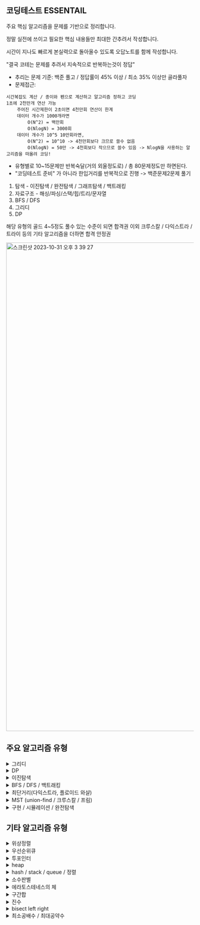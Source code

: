 ## 코딩테스트 ESSENTAIL
주요 핵심 알고리즘을 문제를 기반으로 정리합니다. 

정말 실전에 쓰이고 필요한 핵심 내용들만 최대한 간추려서 작성합니다.

시간이 지나도 빠르게 본실력으로 돌아올수 있도록 오답노트를 함께 작성합니다.

"결국 코테는 문제를 추려서 지속적으로 반복하는것이 정답"

- 추리는 문제 기준: 백준 풀고 / 정답률이 45% 이상 / 최소 35% 이상만 골라풀자
- 문제접근:
```
시간복잡도 계산 / 종이와 펜으로 계산하고 알고리즘 정하고 코딩
1초에 2천만개 연산 가능
    주어진 시간제한이 2초이면 4천만회 연산이 한계
    데이터 개수가 1000개라면
        O(N^2) = 백만회
        O(NlogN) = 3000회
    데이터 개수가 10^5 10만회라면,
        O(N^2) = 10^10 -> 4천만회보다 크므로 쓸수 없음
        O(NlogN) = 50만 -> 4천회보다 작으므로 쓸수 있음 -> NlogN을 사용하는 알고리즘을 떠올려 코딩!
```
- 유형별로 10~15문제만 반복숙달(거의 외울정도로) / 총 80문제정도만 하면된다.
- "코딩테스트 준비" 가 아니라 한입거리를 반복적으로 진행 -> 백준문제2문제 풀기

1. 탐색 - 이진탐색 / 완전탐색 / 그래프탐색 / 백트래킹
2. 자료구조 - 해싱/파싱/스택/힙/트리/문자열
3. BFS / DFS
4. 그리디
5. DP

해당 유형의 골드 4~5정도 풀수 있는 수준이 되면 합격권
이외 크루스칼 / 다익스트라 / 트라이 등의 기타 알고리즘을 더하면 합격 안정권

<img width="1309" alt="스크린샷 2023-10-31 오후 3 39 27" src="https://github.com/briiidgehong/cote-essential/assets/73451727/438397b0-79b2-4ad2-a129-54e3a89652c0">

## 주요 알고리즘 유형
<details>
<summary> 그리디 </summary>

```
PREVIEW:
"때로는 당장 눈앞의 최선이, 최고의 결과를 가져온다."
반례 찾아보고 없으면 그리디로 풀고 있다면 다른방법(DP-메모이제이션) 풀어보기
```
---

## 기본문제1 - 최소동전갯수 - 백준
<img width="1178" alt="스크린샷 2023-11-01 오후 3 22 45" src="https://github.com/briiidgehong/cote-essential/assets/73451727/9235a7be-7063-47be-a109-84f8e6b8fbac">

```
# 그리디 -> k를 큰동전부터 시작해서 동전갯수대로 나눈뒤 나머지 값을 갱신

n, k = map(int, input().split())
coin_list = []
for each in range(n):
    coin_list.append(int(input()))

count = 0
for each in reversed(coin_list):
    if k >= each:
        count += int(k // each) # 몫
        k = k % each # 나머지
    if k == 0:
        break
print(count)
```
---

## 기본문제2 - 1이 될때까지 - 이코테
<img width="786" alt="스크린샷 2023-11-01 오후 4 43 59" src="https://github.com/briiidgehong/cote-essential/assets/73451727/32290d1d-690c-4c8c-9725-c372d86cf827">

```
# 그리디 -> 주어진 N에 대해서 최대한 많이 나누기 진행
# N이 100억 이상의 큰수라 가정하고 O(N)이 아닌 O(logN)을 가지도록 코드 작성
# 즉, 나누기횟수 만큼의 시간복잡도를 가지도록 코드를 작성한다.
# while loop 한번 돌때마다 나누기가 시행되도록 n이 아닌 logN 시간 복잡도를 가질수 있다.
n, k = map(int, input().split())
result = 0

while True:
    # (N == K로 나누어떨어지는 수)가 될 때까지 1씩 빼기
    target = (n // k) * k
    result += (n - target)
    n = target
    # N이 k보다 작을 때(더 이상 나눌 수 없을 때) 반복문 탈출
    if n < k:
        break
    # K로 나누기
    result += 1
    n //= k

# 마지막으로 남은 수에 대하여 1씩 빼기
result += (n - 1)
print(result)
```
---

## 기본문제3 - 모험가길드 - 이코테
<img width="736" alt="스크린샷 2023-11-01 오후 4 57 14" src="https://github.com/briiidgehong/cote-essential/assets/73451727/2e8f6793-6167-40bc-a9d9-2dc3fa7493aa">

```
# 그리디
# 오름차순 정렬 이후에 가장 공포도가 낮은 모험가부터 확인
# '현재 그룹에 포함된 모험가의 수' 가 '현재 확인하고 있는 공포도' 보다 크거나 같다면 이를 그룹으로 설정

group = 0 # 총 그룹수
current_group_num = 0 # 현재 그룹에 포함된 모험가의 수

for each_panic_rate in list:
    current_group_num += 1
        if current_group_num >= each_panic_rate:
            group += 1
            current_group_num = 0
print(group)
```

---

## 기본문제4 - 1로 만들기 - 백준 - 그리디로 착각할만한 DP
<img width="1162" alt="스크린샷 2023-11-02 오전 12 03 15" src="https://github.com/briiidgehong/cote-essential/assets/73451727/5cef18bd-7889-4035-b657-6da8d6dcd459">

```
# 그리디로 접근
# 무조건 큰수로 먼저 나누는것이 가장 최선이다.
# 반례를 찾아보자.
# 10 -> 5 -> 4 -> 2 -> 1
# 10 -> 9 -> 3 -> 1
# 반례가 있다. 그리디로 풀긴 어렵다.
# DP 상향식으로 아래서부터 DP 테이블을 채우자.

# DP 접근
# DP[N] = min((N - 1을 1로 만들기 위한 최소횟수 + 1), 2나 3으로 나누어지면 DP[몫] + 1)

# DP[8] = min(DP[8/2]+1, DP[7]+1)
# DP[9] = min(DP[9/3]+1, DP[8]+1)
# DP[10] = min(DP[10/2]+1, DP[9]+1)
# DP[11] = min(DP[10]+1)
# DP[12] = min(DP[12/3]+1, DP{12/2}+1, DP[11]+1)

```
---

## 기본문제5 fraction knapsack vs 0/1 knapsack
```
knapsack 배낭 알고리즘
배낭에 담을 수 있는 n개의 물건이 존재
각 물건에는 "무게"와 "가치"가 존재한다.
어떤것을 어떻게 담아야 가장 많은 가치를 담을 수 있을까?

물건을 쪼갤수 있는 fraction knapsack 알고리즘과 쪼갤수 없는 0/1 knapsack 알고리즘으로 나뉜다.

fraction knapsack 은 그리디풀이로 무게대비가격(가격/무게)이 높은것부터 담으면 쉽게 풀이가 가능하다.

0/1 knapsack 의 경우는
무게가 가벼운 것 부터 담았을 때가 최적이지 않은 경우도 있고,
가격이 높은 것 부터 담았을 때 역시 최적이 아닌 경우가 있으므로,
동적계획법을 통해 풀이가 가능하다.


```
## fraction knapsack - greedy
<img width="805" alt="스크린샷 2023-10-28 오후 3 04 49" src="https://github.com/briiidgehong/cote-essential/assets/73451727/34a0f117-a6be-4b34-8e27-e7133dd4da9f">
답: 10.333

## 0/1 knapsack - dp
<img width="525" alt="스크린샷 2023-11-02 오후 4 00 17" src="https://github.com/briiidgehong/cote-essential/assets/73451727/b97e5bb4-9466-4323-985c-ad0ea5fe4f9a">
<img width="723" alt="스크린샷 2023-11-02 오후 4 01 04" src="https://github.com/briiidgehong/cote-essential/assets/73451727/7bc6da4d-bf0c-4035-a865-00e43a086ac8">
<img width="717" alt="스크린샷 2023-11-02 오후 4 01 15" src="https://github.com/briiidgehong/cote-essential/assets/73451727/28f2b198-6c87-4c27-9573-c88c0e76dde0">

<img width="647" alt="스크린샷 2023-11-02 오후 4 31 13" src="https://github.com/briiidgehong/cote-essential/assets/73451727/f7fb0611-077c-4772-a083-67910d8db035">

```
보석 = [1,2,3,4,5]
value = [4,1,2,6,3]
weight = [3,1,4,5,2]

경우의수 = 각각의 보석을 넣지않는경우/넣는경우
= [0/1,0/1,0/1,0/1,0/1] = 2^5 = 32

DP[보석][지금까지 선택한 보석 무게의 합] 
= 가능한 보석 가치의 최대 합

i번째 보석을 가방에 넣는 경우 
DP[i][j]는 DP[i-1][j-weight[i]] + value[i]
다만, 이 경우에는 j가 weight[i]보다 같거나 커야지만 말이 되므로
이러한 경우에만 고려가 가능합니다.

i번째 보석을 가방에 넣지 않는 경우
보석을 가방에 넣지 않았으므로 DP[i][j]는 dp[i-1][j]

DP[i][j] = 
max(DP[i-1][j-weight[i]] + value[i], dp[i-1][j])

1) DP[2][3] = max(DP[1][2]+1, DP[1][3]) = 4
2) DP[3][5] = max(DP[2][1]+2, DP[2][5]) = 3
3) DP[3][8] = max(DP[2][4]+2, DP[2][8]) = 7
4) DP[5][1] = max(DP[4][1]) X: DP[4][1-2]+3 = 1
5) DP[5][7] = max(DP[4][5]+3, DP[4][7]) = 9

DP[1][1]=-
DP[1][2]=-
DP[1][3]=4
DP[1][4]=-
DP[1][5]=-
DP[1][6]=-
DP[1][7]=-
DP[1][8]=-

DP[2][1]=1
DP[2][2]=1
DP[2][3]=4
DP[2][4]=5
DP[2][5]=-
DP[2][6]=-
DP[2][7]=-
DP[2][8]=-
```
</details>

<details>
<summary> DP </summary>

```
PREVIEW:
"DP는 이전값 점화식"

점화식 생성 / 이전 값을 재활용하는 메모이제이션
직접해봐야 점화식 나온다. -> n=1 부터 하나씩 그려보면서 규칙 찾기

예시: 1~10 숫자 중, 각각 이전값들을 합한 값 구하기
시간복잡도:
단순 for loop: O(N^2) [N개 각각에 대해 최대 N번(10+9+8+''')의 연산이 들어간다.]
DP:O(N) [DP 테이블 활용]

```
---

## 기본문제1 - 백준 11726 - 2xN 타일링
```
1. 아이디어
점화식: An = (An-1) + (An-2)
N값 구하기 위해, for문 3부터 N까지의 값을 구해주기
2. 시간복잡도
- O(N)
3. 자료구조
- DP table [0]*N
```
```
n = int(input())

dp_table = [0] * (n+1)

# DPn = DP(n-1) + DP(n-2)
# DP1 = 1 / DP2 = 2 / DP3 = 3 / DP4=5
dp_table[1] = 1
if n > 1:
    dp_table[2] = 2
for idx in range(3, n+1):
    dp_table[idx] = dp_table[idx-1] + dp_table[idx-2]

print(dp_table[n] % 10007)
```

```
# 피보나치 수열 - 바텀업
n = 99
dp_table = [0] * (n+1)

dp_table[1] = 1
dp_table[2] = 1

for idx in range(3, n+1):
    dp_table[idx] = dp_table[idx-1] + dp_table[idx-2]

print(dp_table[n]) # 218922995834555169026
```
---

## 기본문제2 - 이코테 - 개미전사
<img width="671" alt="스크린샷 2023-08-20 오전 10 14 07" src="https://github.com/briiidgehong/algorithm/assets/73451727/e346740a-5357-4ca0-b981-41a377382e15">

```
# (자기 자신 + 누적값)과 (자기 자신 바로 앞 값)을 비교
def solution(array):
    accumulate_sum = []
    for idx, each in enumerate(array):
        if idx == 0:
            accumulate_sum.append(each)
        elif idx == 1:
            accumulate_sum.append(max(array[0], array[1]))
        else:  # idx >= 2
            accumulate_sum.append(
                max((accumulate_sum[idx - 2] + each), accumulate_sum[idx - 1])
            )
    return accumulate_sum[-1]

print(solution([1, 3, 1, 5]))  # 8

```
---

## 기본문제3 - 이코테 - 1로 만들기
```
# bottom - up !!!
# dp - table !!!
```

<img width="474" alt="스크린샷 2023-08-20 오전 11 02 25" src="https://github.com/briiidgehong/algorithm/assets/73451727/db40415a-460f-4db5-96b7-0aa87387efbc">

```
def solution(num):
    dp_table = [0] * 30001
    for each_num in range(2, num + 1):
        temp_list = []
        # /5
        if each_num % 5 == 0:
            temp_list.append(dp_table[each_num // 5])
        # /3
        if each_num % 3 == 0:
            temp_list.append(dp_table[each_num // 3])
        # /2
        if each_num % 2 == 0:
            temp_list.append(dp_table[each_num // 2])
        # -1
        temp_list.append(dp_table[each_num - 1])
        dp_table[each_num] = min(temp_list) + 1
    return dp_table[num]

print(solution(26))  # 3

```
---

## 기본문제4 - 이코테 - 효율적인 화폐구성

<img width="504" alt="스크린샷 2023-08-20 오후 12 19 46" src="https://github.com/briiidgehong/algorithm/assets/73451727/08894c38-8dff-479e-bf9f-8ce4e3df6e16">

```
# bottom - up !!!
# 최소 화폐 개수
def solution(array, target_num):
    dp_table = [0] * 10001
    min_num = min(array)
    for each in array:
        dp_table[each] = 1
    for num in range(target_num + 1):
        temp_list = []
        for each in array:
            if num >= each and num - each >= min_num:
                temp_list.append(dp_table[num - each] + 1)
        if len(temp_list) >= 1:
            dp_table[num] = min(temp_list)
    if dp_table[target_num] == 0:
        return -1
    else:
        return dp_table[target_num]

print(solution([2, 3, 5], 7))  # 5

```
---

## 기본문제5 - 이코테 - 금광

<img width="629" alt="스크린샷 2023-08-20 오후 4 20 19" src="https://github.com/briiidgehong/algorithm/assets/73451727/3b9c7fdb-baea-4465-9cd1-a43e973783be">

```
def solution(array):
    for idx in range(1, len(array[0])):
        for sub_idx, each in enumerate(array):
            temp_list = []
            if sub_idx == 0:
                temp_list.append(array[sub_idx][idx - 1])
                temp_list.append(array[sub_idx + 1][idx - 1])
            elif sub_idx == len(array) - 1:
                temp_list.append(array[sub_idx][idx - 1])
                temp_list.append(array[sub_idx - 1][idx - 1])
            else:
                temp_list.append(array[sub_idx - 1][idx - 1])
                temp_list.append(array[sub_idx][idx - 1])
                temp_list.append(array[sub_idx + 1][idx - 1])
            array[sub_idx][idx] += max(temp_list)

    temp_list = []
    for each in array:
        temp_list.append(each[-1])
    return max(temp_list)

print(solution([[1, 3, 3, 2], [2, 1, 4, 1], [0, 6, 4, 7]]))  # 19
print(solution([[1, 3, 1, 5], [2, 2, 4, 1], [5, 0, 2, 3], [0, 6, 1, 2]]))  # 16

```
---

## 기본문제6 - 이코테 - 병사 배치하기

<img width="763" alt="스크린샷 2023-08-21 오후 2 19 19" src="https://github.com/briiidgehong/algorithm/assets/73451727/efeaf4f3-019a-49cd-94e4-1bc2cfcc8807">

```
def solution(array):
    reverse_list = []
    for each in reversed(array):
        reverse_list.append(each)

    # LIS (가장 긴, 증가하는 부분수열 알고리즘)
    dp_table = [1] * len(reverse_list)
    for idx in range(1, len(reverse_list)):
        for sub_idx in range(idx):
            if reverse_list[idx] > reverse_list[sub_idx]:
                dp_table[idx] = max(dp_table[idx], dp_table[sub_idx] + 1)

    return len(reverse_list) - max(dp_table)

# 4 2 5 8 4 11 15
# 1 1 1 1 1 1  1
# 1 1 2 3 2 4  5
print(solution([15, 11, 4, 8, 5, 2, 4]))  # 2

```
---

## 기본문제7 - 코드트리 - 은행
<img width="791" alt="스크린샷 2023-10-28 오후 2 43 25" src="https://github.com/briiidgehong/cote-essential/assets/73451727/db9f6f39-c9aa-4a8a-97a8-6c3e256403a7">
<img width="774" alt="스크린샷 2023-10-28 오후 2 43 57" src="https://github.com/briiidgehong/cote-essential/assets/73451727/056f4d68-0bb4-42c0-85e3-2dd68a1dcc2b">
<img width="777" alt="스크린샷 2023-10-28 오후 2 44 02" src="https://github.com/briiidgehong/cote-essential/assets/73451727/ce1d719b-3511-43ae-aa5b-8933099f6d99">

---

## 기본문제8 - 코드트리 - 숫자 암호 만들기
<img width="594" alt="스크린샷 2023-10-28 오후 2 40 14" src="https://github.com/briiidgehong/cote-essential/assets/73451727/8275a1e6-bbce-4781-94cd-64f8e57bedce">
<img width="545" alt="스크린샷 2023-10-28 오후 2 41 15" src="https://github.com/briiidgehong/cote-essential/assets/73451727/23a7aba3-c042-4f91-8279-e8310932a7cf">
<img width="353" alt="스크린샷 2023-10-28 오후 2 42 26" src="https://github.com/briiidgehong/cote-essential/assets/73451727/fc417518-f907-49c8-b3df-62ae2c1c8693">

https://github.com/briiidgehong/cote-essential/assets/73451727/0c52acb3-1656-48c9-889c-f91dea5301d3

---

## 기본문제9 - 코드트리 - 가장 긴 증가하는 부분수열(LIS)
<img width="787" alt="스크린샷 2023-10-28 오후 2 45 11" src="https://github.com/briiidgehong/cote-essential/assets/73451727/cb2f11ea-6006-45c7-80a4-aae9f135d907">
<img width="764" alt="스크린샷 2023-10-28 오후 2 45 42" src="https://github.com/briiidgehong/cote-essential/assets/73451727/2266af8f-3619-41c4-baed-7621170f40a1">
<img width="433" alt="스크린샷 2023-10-28 오후 2 45 46" src="https://github.com/briiidgehong/cote-essential/assets/73451727/ee61d7c9-b05e-4cdf-8945-5a4035be4c32">

<img width="787" alt="스크린샷 2023-10-28 오후 2 46 24" src="https://github.com/briiidgehong/cote-essential/assets/73451727/201d72d9-2105-425d-9fd8-d360a5e18657">
<img width="750" alt="스크린샷 2023-10-28 오후 2 46 40" src="https://github.com/briiidgehong/cote-essential/assets/73451727/daa0d3ca-4189-47bc-b2d9-85c44a83bdaa">
<img width="554" alt="스크린샷 2023-10-28 오후 2 46 43" src="https://github.com/briiidgehong/cote-essential/assets/73451727/b3120ccb-81f0-4ed0-a909-b1315dccd118">

---

## 기본문제10 - 코드트리 - 정수 사각형
<img width="398" alt="스크린샷 2023-10-28 오후 2 56 15" src="https://github.com/briiidgehong/cote-essential/assets/73451727/2e476032-90eb-4247-bbb1-1c3d8d40a865">
<img width="759" alt="스크린샷 2023-10-28 오후 2 56 24" src="https://github.com/briiidgehong/cote-essential/assets/73451727/9aabed8f-7e5a-4753-958b-0ccd2324ea02">

---

## 기본문제11 - 코드트리 - 편집거리
<img width="792" alt="스크린샷 2023-10-28 오후 3 01 26" src="https://github.com/briiidgehong/cote-essential/assets/73451727/21202815-7f0c-4f69-a18e-51d4966babd1">
<img width="690" alt="스크린샷 2023-10-28 오후 3 01 55" src="https://github.com/briiidgehong/cote-essential/assets/73451727/69ab021b-2264-49fd-a2d7-7e73df869894">

---

</details>

<details>
<summary> 이진탐색 </summary>

```
PREVIEW:
정렬되어있을 경우 사용
인데스 기준, 시작점 / 끝점 / 중간점을 이용해 탐색 범위를 설정

*파라메트릭 서치
  - 최적화 문제를 결정 문제(예/아니오) 로 바꾸어 해결하는 기법
  - 최적화 문제: 어떤 함수의 값을 최대한 낮추거나/높이는 문제
  - 특정한 조건을 만족하는 가장 알맞은 값을 빠르게 찾는 최적화 문제
  - 일반적으로 코테에서 파라메트릭 서치 문제는 이진탐색을 이용한다.

* lower bound / upper bound = bisect left / right

시간복잡도:
어떤값 찾을때 O(N) -> O(logN)

핵심코드: *외워놓기
result = 0
while start <= end:
    mid = (start + end) // 2
    if list[mid] == target:
        result = mid
        break
    elif list[mid] > target:
        end = mid - 1
    else:
        start = mid + 1
```
---

## 기본문제1 - 백준 1920 - 수 찾기
```
a_num = int(input())
a_list = []
a_list = list(map(int, input().split()))
a_list.sort()

n = int(input())
n_list = list(map(int, input().split()))

result_list = []
for target in n_list:
    result = -1
    start = 0
    end = len(a_list) - 1
    while start <= end:
        mid = (start + end) // 2
        if a_list[mid] == target:
            result = mid
            break
        elif a_list[mid] > target:
            end = mid - 1
        else:
            start = mid + 1
    if result == -1: 
        result_list.append(0)
    else:
        result_list.append(1)
        
for each in result_list:
    print(each)
```
---

## 기본문제2 - 이코테 - 떡볶이 떡 자르기
```
def solution(target_meter, dduk_list):
    dduk_list.sort()

    # # 일반풀이: index[0] ~ index[-1] 까지 탐색
    # for each in reversed(range(dduk_list[0], dduk_list[-1])):
    #     if (
    #         sum([sub_each - each for sub_each in dduk_list if sub_each - each >= 1])
    #         == target_meter
    #     ):
    #         return each

    # 이진탐색 풀이
    start = dduk_list[0]
    end = dduk_list[-1]
    while start <= end:
        middle = int((start + end) / 2)
        calc = sum([each - middle for each in dduk_list if each - middle >= 0])
        if calc == target_meter:
            return middle
        elif calc > target_meter:
            start = middle + 1
        else:  # calc < target_meter
            end = middle - 1
    return 0

print(solution(6, [19, 15, 10, 17]))
```
---

## 기본문제3 - 이코테 - 정렬된 배열에서 특정 수의 개수 구하기
```
from bisect import bisect_left, bisect_right

## 정렬된 배열에서 특정 수의 개수 구하기
def solution(target_number, list):
    def count_by_range(list, left_num, right_num):
        # 2를 넣는다고 할때 왼쪽 어떤 인덱스에 넣어야 할지
        left_idx = bisect_left(list, left_num)
        # 2를 넣는다고 할때 오른쪽 어떤 인덱스에 넣어야 할지
        right_idx = bisect_right(list, right_num)
        return right_idx - left_idx
    return count_by_range(list, target_number, target_number)

print(solution(2, [1, 1, 2, 2, 2, 2, 3]))
```
---

</details>


<details>
<summary> BFS / DFS / 백트래킹 </summary>
  
```
PREVIEW:
    그래프 탐색:
    어떤것들이 연속해서 이어질때, 모두 확인하는 방법
    Graph: Vertex(어떤것) + Edge(이어지는것)
    
    그래프 탐색 종류:
    BFS - 너비우선탐색 - queue 
    DFS - 깊이우선탐색 - 재귀(백트래킹에 유용)

    단순 그래프 탐색이 필요한 경우에는 BFS로 풀고,
    백트래킹이 필요한 경우에는 "DFS+재귀+백트래킹" 으로 푼다.

    백트래킹:
    가능한 모든 경우의 수를 확인해야 할때
    트리형태로 그리기
    for로는 확인 불가한 경우(깊이가 가변적으로 달라질때)

    *재귀함수 사용시, 종료시점 잊지말기

시간복잡도:
    BFS: O(V+E)
    DFS: O(V+E)
    BACKTRACKING:
        중복 가능 - O(N^N) 1~2초 기준, 보통 8정도까지 가능
        중복 불가능 - O(N!) 1~2초 기준, 보통 10정도까지 가능

핵심코드 - 기본문제 대체

```

<img width="921" alt="스크린샷 2023-07-19 오후 12 06 50" src="https://github.com/briiidgehong/cote/assets/73451727/9beb58cd-9a1f-473d-89f9-539d4d4c3f31">
<img width="917" alt="스크린샷 2023-07-19 오후 12 07 17" src="https://github.com/briiidgehong/cote/assets/73451727/5a3c4bdc-a472-4dd2-b11d-3f681ea07161">
<img width="1002" alt="스크린샷 2023-11-23 오후 10 24 13" src="https://github.com/briiidgehong/cote-essential/assets/73451727/9b2aa79d-2a5a-4ad5-82b5-a5b0cf782f6b">

---

## 기본문제1 - 백준 1926 그림  - BFS / (DFS)
##         = 백준 2667 단지 번호붙이기 
##         = 이코테 음료수 얼려먹기

```
"""
# 백준 1926
아이디어:
2중 for문으로 각 노드에서 출발해봄
각 노드에서 "BFS" 하나씩 실행
그림갯수 및 그림의 크기 count

상하좌우는 move list 사용
"""

from collections import deque

# x_num = 5
# y_num = 6

# map_list = [
#     [1, 1, 0, 1, 1],
#     [0, 1, 1, 0, 0],
#     [0, 0, 0, 0, 0],
#     [1, 0, 1, 1, 1],
#     [0, 0, 1, 1, 1],
#     [0, 0, 1, 1, 1],
# ]

y_num, x_num = map(int, input().split())
map_list = []
for _ in range(y_num):
    map_list.append(list(map(int, input().split())))

paint_count = 0
paint_sise_list = []

visited = [[False for _ in range(x_num)] for _ in range(y_num)]
move = [[-1, 0], [1, 0], [0, -1], [0, 1]]  # 상/하/좌/우, [y,x]

def bfs(y, x):
    queue = deque()
    queue.append((y, x))
    paint_size = 1
    while queue:
        poped_y, poped_x = queue.popleft()
        for each in move:
            moved_y = poped_y + each[0]
            moved_x = poped_x + each[1]
            if (moved_y < 0 or moved_x < 0) or (moved_y >= y_num or moved_x >= x_num):
                continue
            else:
                if (
                    visited[moved_y][moved_x] == False
                    and map_list[moved_y][moved_x] == 1
                ):
                    visited[moved_y][moved_x] = True
                    queue.append((moved_y, moved_x))
                    paint_size += 1
    return paint_size

for idx_y in range(y_num):
    for idx_x in range(x_num):
        if visited[idx_y][idx_x] == False and map_list[idx_y][idx_x] == 1:
            paint_count += 1
            visited[idx_y][idx_x] = True
            paint_size = bfs(idx_y, idx_x)
            paint_sise_list.append(paint_size)

print(paint_count)  # 4
if len(paint_sise_list) > 0:
    max_paint_size = max(paint_sise_list)
else:
    max_paint_size = 0
print(max_paint_size)  # 9

```

```
# 백준 2667
"""
아이디어:
2중 for문으로 각 노드에서 출발
각 노드에서 bfs 돌려서
count / size_list에 추가

자료구조
queue
move
map_list
visited
"""

from collections import deque
# n_num = 7
# map_list = [
#     [0, 1, 1, 0, 1, 0, 0],
#     [0, 1, 1, 0, 1, 0, 1],
#     [1, 1, 1, 0, 1, 0, 1],
#     [0, 0, 0, 0, 1, 1, 1],
#     [0, 1, 0, 0, 0, 0, 0],
#     [0, 1, 1, 1, 1, 1, 0],
#     [0, 1, 1, 1, 0, 0, 0],
# ]

n_num = int(input())
map_list = []
for _ in range(n_num):
    input_str = input()
    map_list.append(list(int(each) for each in input_str))

visited = [[False for _ in range(n_num)] for _ in range(n_num)]
move = [[-1, 0], [1, 0], [0, -1], [0, 1]]  # 상 하 좌 우

size_list = []
count = 0

def bfs(y, x):
    queue = deque()
    queue.append((y, x))
    size = 1
    while queue:
        poped_y, poped_x = queue.popleft()
        for each in move:
            moved_y = poped_y + each[0]
            moved_x = poped_x + each[1]
            if (moved_y >= 0 and moved_x >= 0) and (
                moved_y < n_num and moved_x < n_num
            ):
                if (
                    visited[moved_y][moved_x] == False
                    and map_list[moved_y][moved_x] == 1
                ):
                    queue.append((moved_y, moved_x))
                    visited[moved_y][moved_x] = True
                    size += 1
    return size

for idx_y in range(n_num):
    for idx_x in range(n_num):
        if visited[idx_y][idx_x] == False and map_list[idx_y][idx_x] == 1:
            count += 1
            visited[idx_y][idx_x] = True
            size = bfs(idx_y, idx_x)
            size_list.append(size)
print(count)
size_list.sort()
for each in size_list:
    print(each)

```
---

## 기본문제2 - 프로그래머스 게임 맵 최단거리 - BFS / (DFS) - 흐르는 알고리즘
##         = 이코테 미로탈출

<img width="1122" alt="스크린샷 2023-11-21 오후 11 24 13" src="https://github.com/briiidgehong/cote-essential/assets/73451727/1e5a2701-c5c6-4bd8-a919-a0fa3c3efe05">

```
"""
아이디어:
bfs로 전체탐색
최소값갱신(원래값, 이전값 + 1 = 새로운 노드에 들어가는 값)
맨 마지막값 리턴

자료구조:
bfs - queue
visited 필요없지... 1인것만 가면 되니까
move
"""

from collections import deque

def solution(maps):
    y_num = len(maps)
    x_num = len(maps[0])
    move = [[-1, 0], [1, 0], [0, -1], [0, 1]]  # 상 하 좌 우

    queue = deque()
    queue.append((0, 0))
    while queue:
        poped_y, poped_x = queue.popleft()
        for each in move:
            moved_y = poped_y + each[0]
            moved_x = poped_x + each[1]
            if (moved_y >= 0 and moved_x>= 0) and (moved_y < y_num and moved_x < x_num):
                if maps[moved_y][moved_x] == 1:
                    queue.append((moved_y, moved_x))
                    maps[moved_y][moved_x] = maps[poped_y][poped_x] + 1

    if maps[-1][-1] == 1:
        return -1
    else:
        return maps[-1][-1]
```
---

## 기본문제3 - 백준 1260 DFS와 BFS - BFS / (DFS)
##         = 프로그래머스 여행경로
```
# 백준 1260
# 그래프(노드+간선) BFS


```

```
# 프로그래머스 여행경로
# 그래프(노드+간선) BFS

```
---

## 기본문제4 - 백준 15649 N과M - 백트래킹
```
"""
아이디어:
수열을 모두 구하는 프로그램 (중복X)
모든 경우의 수, 트리 -> 백트래킹


자료구조:
num_list = []
visited

"""

import copy

N, M = map(int, input().split())
visited = [False] * (N+1)
num_list = []

result_list = []
def dfs_recur(index):
    if index == M:
        result = copy.deepcopy(num_list)
        result_list.append(result)
        return
    for num in range(1, N+1):
        if visited[num] == False:
            visited[num] = True
            num_list.append(num)
            recur(index+1)
            visited[num] = False
            num_list.pop()
            
recur(0)

for result in result_list:
    for each in result:
        print(each, end=" ")
    print("")
```
---

## 기본문제5 - 릿트코드  Letter Combinations of a Phone Number - 백트래킹
```
class Solution:
    def letterCombinations(self, digits: str) -> List[str]:
        key_map = {
            2: ["a","b","c"],
            3: ["d","e","f"],
            4: ["g","h","i"],
            5: ["j","k","l"],
            6: ["m","n","o"],
            7: ["p","q","r","s"],
            8: ["t","u","v"],
            9: ["w","x","y","z"],
        }

        import copy

        input_list = list(digits)
        char_list = []
        if len(input_list) == 0:
            return []
        result_list = []
        def dfs_recur(index):
            if index == len(input_list):
                result = copy.deepcopy(''.join(char_list))
                result_list.append(result)
                return
            
            for string in key_map[int(input_list[index])]:
                char_list.append(string)
                recur(index+1)
                char_list.pop()
        recur(0)
        
        return result_list
```
---

## 기본문제6 - 백준 9663 N Queen - 백트래킹
```
# pypi 로 돌려야 시간초과 통과
# N-Queens 문제:
# N x N 체스보드에 N개의 퀸을 배치하는 문제
# 같은 행 / 열 / 대각선에는 다른 퀸을 놓을 수 없다.

"""
아이디어:
트리로 구조화 가능, 모든 경우의 수 -> 백트래킹

idx_y: 0 -> 퀸이 하나 (경우의수 N가지)
idx_y: 1 -> 퀸이 하나 (경우의수 N가지)
idx_y: 2 -> 퀸이 하나 (경우의수 N가지)
'''
idx_y: N-1 -> 퀸이 하나 (경우의수 N가지)

모든 경우의수는 N^N 이지만, 가지치기(=pruning)가 가능:
유망한(=promising) 한 노드만 방문해서 가므로, 모든 탐색 없이 효과적으로 경우의 수를 구할 수 있다.

가로 / 세로 / 대각선 체크 필요함
가로는 하나만 선택을 가정하므로 체크 안해도됨
세로 체크는 기존의 퀸이 속한 idx_x 를 담는 리스트 하나로 체크

대각선 체크는 기존퀸(x,y) 새로 놓일 promising 퀸(x',y'라 했을때,
|x-x'| = |y-y'| 이면 promising 하지 못한것으로 체크하면 된다.

자료구조:
dfs / 재귀 -> 백트래킹
세로 체크하는 리스트
기존 퀸의 위치를 체크하는 리스트

"""

N = int(input())

sero_list = [] # idx_x
queen_list = [] # [idx_y, idx_x]

result_count = 0
def dfs_recur(idx_y):
    global result_count
    if idx_y == N:
        result_count += 1
        return
    
    for idx_x in range(N):
        # promising
        if idx_x not in sero_list:
            promising_flag = True
            for queen in queen_list:
                if abs(queen[0] - idx_y) == abs(queen[1] - idx_x):
                    promising_flag = False
                    break
            if promising_flag:
                queen_list.append([idx_y, idx_x])
                sero_list.append(idx_x)
                dfs_recur(idx_y+1)
                queen_list.pop()
                sero_list.pop()

dfs_recur(0)
print(result_count)

```
---

## 기본문제7 - 백준 1182 부분수열의 합 - 백트래킹
```
# 부분수열이 중복되도 상관없는 모든 경우의 수
# "크기가 양수인 부분수열 중에서" -> 원소를 적어도 하나를 포함해야함
"""
아이디어:
트리 / 모든경우의 수 -> 백트래킹
def_recur(index)

매순간 주어진 리스트의 특정 index를 수열에 
추가하는경우
추가하지 않는 경우 나눔

자료구조:
num_list = []
visited = []

"""
N, S = map(int, input().split())
N_list = list(map(int, input().split()))
visited_list = []
result_count = 0

def dfs_recur(index):
    global result_count

    if index == N:
        if sum(visited_list) == S and len(visited_list) > 0:
            result_count += 1
        return

    # 해당 인덱스의 숫자를 포함하지 않는 경우
    dfs_recur(index+1)
    
    # 해당 인덱스의 숫자를 포함하는 경우
    visited_list.append(N_list[index])
    dfs_recur(index+1)
    visited_list.pop()
    
dfs_recur(0)
print(result_count)

```

## 기본문제8 - 백준 15650 N과 M (2) / (4) - 백트래킹 오름차순/내림차순
```
# 고른 수열은 오름차순

"""
아이디어:
모든 경우의 수 / 트리 -> 백트래킹
중복X

promising 은 오름차순

자료구조:
visited
result_list # 결과값 리스트
num_list # 수열 리스트

"""

import copy
N, M = map(int,input().split())
visited = [False] * (N+1)
result_list = []
num_list = []

def dfs_recur(index):
    global result_list
    if index == M:
        result = copy.deepcopy(num_list)
        result_list.append(result)        
        return
    for num in range(1, N+1):
        if visited[num] == False:
            if len(num_list) == 0:
                visited[num] = True
                num_list.append(num)
                dfs_recur(index+1)
                visited[num] = False
                num_list.pop()                  
            else:
                if num_list[-1] < num:
                    visited[num] = True
                    num_list.append(num)
                    dfs_recur(index+1)
                    visited[num] = False
                    num_list.pop()       
dfs_recur(0)
for each in result_list:
    for sub_each in each:
        print(sub_each, end=" ")
    print()
```

```
# 고른 수열은 내림차순

"""
아이디어:
모든 경우의 수 / 트리 -> 백트래킹
중복 허용
수열은 비내림차순이어야 한다. (A1 <= A2 <= A3)

자료구조:
result_list # 결과값 리스트
num_list # 수열 리스트
"""

N, M = map(int,input().split())
num_list = []

def dfs_recur(index):
    global result_list
    if index == M:
        for each in num_list:
            print(each, end=" ")
        print()
        return
    for num in range(1, N+1):
        if len(num_list) == 0:
            num_list.append(num)
            dfs_recur(index+1)
            num_list.pop()                   
        else:
            if num_list[-1] <= num:                
                num_list.append(num)
                dfs_recur(index+1)
                num_list.pop()                  
dfs_recur(0)
```

## 기본문제9 - 백준 15651 N과 M (3) - 백트래킹
```
"""
아이디어:
모든 경우의 수 / 트리 -> 백트래킹
중복 허용

자료구조:
result_list # 결과값 리스트
num_list # 수열 리스트
"""

N, M = map(int,input().split())
num_list = []

def dfs_recur(index):
    global result_list
    if index == M:
        for each in num_list:
            print(each, end=" ")
        print()
        return
    for num in range(1, N+1):
        num_list.append(num)
        dfs_recur(index+1)
        num_list.pop()                  
dfs_recur(0)
```
---

## 기본문제10 - 백준 N과 M (5) - 백트래킹
```
"""
아이디어:
모든 경우의 수 / 트리 -> 백트래킹
중복 허용 X

자료구조:
result_list # 결과값 리스트
num_list # 수열 리스트
"""

N, M = map(int,input().split())
N_list = list(map(int, input().split()))
N_list.sort()

visited = [False] * 10000
num_list = []

def dfs_recur(index):
    global result_list
    if index == M:
        for each in num_list:
            print(each, end=" ")
        print()
        return
    for num in N_list:
        if visited[num] == False:
            visited[num] = True
            num_list.append(num)
            dfs_recur(index+1)
            visited[num] = False
            num_list.pop()                                  
dfs_recur(0)
```
---
</details>

<details>
<summary> 최단거리(다익스트라, 플로이드 와샬) </summary>
    
```
PREVIEW:
    BFS는 최단거리를 구하는 알고리즘이지만, 가중치가 있을때는 사용하기 어렵다.
    이를 위해 가중치를 가진 간선과 노드의 조합에서는 최단거리를 구할 때,
    다익스트라 - 한 정점에서 모든 정점까지의 최단거리 (단, 음수간선의 경우는 해결 못함)
    플로이드 와샬 - 모든 정점에서 모든 정점까지의 최단거리 를 사용하게 된다.

    다익스트라 알고리즘
        최단경로 알고리즘은 기본적으로 DP 의 성격을 가지지만,
        다익스트라 알고리즘은 "매 상황에서 가장 비용이 적은 노드를 선택해 임의의 과정을 반복"
        하기 때문에 추가로 그리디 알고리즘으로 분류 될 수 있다.
    
        동작 과정
        아이디어:
        시작노드의 최단거리테이블 값을 0으로 초기화시키고
        큐에 (0, start_node) [거리,노드] 삽입

        큐가 비어있지 않으면 큐에서 하나씩 꺼내서 이와 연결된 노드들의 최단거리값을 계산해본다.
        계산한 값으로 최단거리 값이 갱신되면 이값을 다시 우선순위 큐에 넣어준다.
        반복 반복

        자료구조:
        최단거리테이블
        우선순위큐(=힙)
    
    플로이드 와샬 알고리즘
        "2차원 테이블을 사용한" DP 유형
        점화식:
        a -> b 의 최단거리보다 a -> k / k -> b 로 가는 거리가 더 짧은지 검사한다.
        Dab = min(Dab, Dak + Dkb)

시간복잡도:
    다익스트라 - O(ElogV) V: 노드의 갯수 / E: 간선의 갯수
    플로이드 와샬 - O(V^3)

    다익스트라 vs 플로이드 와샬은 각 문제에서 주어지는 조건을 계산해보고 결정한다.
        예시) 백준 - 1238 파티
        간선 E = 10000
        노드 V = 1000
        다익스트라 O(ElogV) = 30000 * 모든 노드에 대해서 다익스트라 진행 V(1000) = 30000 000
        플로이드와샬 O(V^3) = 1000 000 000
        -> 다익스트라 진행

```

## 핵심원리 및 코드 - 다익스트라
<img width="841" alt="스크린샷 2023-11-28 오후 2 03 34" src="https://github.com/briiidgehong/cote-essential/assets/73451727/f1185b77-7f24-4c99-bff7-caf3a7fef210">
<img width="840" alt="스크린샷 2023-11-28 오후 2 13 20" src="https://github.com/briiidgehong/cote-essential/assets/73451727/63e3997a-63fb-450a-8362-563f60e51871">
<img width="842" alt="스크린샷 2023-11-28 오후 2 13 30" src="https://github.com/briiidgehong/cote-essential/assets/73451727/9532e0b4-2025-4abf-98d4-7b40e76df27c">
<img width="851" alt="스크린샷 2023-11-28 오후 2 04 14" src="https://github.com/briiidgehong/cote-essential/assets/73451727/527bbc5a-2a73-488e-bef0-c049515beb5e">
<img width="832" alt="스크린샷 2023-11-28 오후 2 04 25" src="https://github.com/briiidgehong/cote-essential/assets/73451727/406e4978-8162-4726-aa00-5629407b97d6">
<img width="839" alt="스크린샷 2023-11-28 오후 2 04 44" src="https://github.com/briiidgehong/cote-essential/assets/73451727/db78658a-8293-490d-9857-089c8538e4ec">
<img width="780" alt="스크린샷 2023-11-28 오후 2 04 55" src="https://github.com/briiidgehong/cote-essential/assets/73451727/cc3cad94-34c4-4b90-8832-02a3a91daf10">
<img width="848" alt="스크린샷 2023-11-28 오후 2 05 13" src="https://github.com/briiidgehong/cote-essential/assets/73451727/c7e2c991-f70b-4a42-bf42-1df4d07d0949">
<img width="699" alt="스크린샷 2023-11-28 오후 2 05 24" src="https://github.com/briiidgehong/cote-essential/assets/73451727/1acc086b-6441-4e4e-8388-d5b550142c40">

```
<< min_table이 갱신되면 queue에 삽입 >>

queue
(0,1) -> pop -> (2,2)갱신O / (5,3)갱신O / (1,4)갱신O
(1,4) -> pop -> (4,3)갱신O / (2,5)갱신O
(2,2) -> pop -> (5,3)갱신X / (4,4)갱신X
(2,5) -> pop -> (4,6)갱신O / (3,3)갱신O
(3,3) -> pop -> (8,6)갱신X / (6,2)갱신X 
(4,3) -> pop -> if min_table[3] < 4: continue
(4,6) -> pop 
(5,3) -> pop -> if mint_table[3] < 5: continue

min_table
1 2 3 4 5 6
I I I I I I
0 2 5 1 I I
    4   2 4
    3
0 2 3 1 2 4
```

## 기본문제1 - 이코테 전보 
```
"""
아이디어:
도시 C에서 다른도시까지의 최단거리
몇개의 도시가 메시지를 전달받는지, 그중 최장시간은 얼마인지 print 
한 정점에서 다른 노드까지의 최단거리 -> 다익스트라

시간복잡도:
다익스트라 -> O(ElogV) = 800000
V: 30000 = logV = 4.xx
E: 200000 

대략 1000000 백만 -> 시간제한 1초 (1억번 연산)
-> 사용할 수 있음

자료구조:
우선순위큐(=힙)
min_table
graph[start] = [(end, cost), (end, cost)]

"""

import heapq

V, E, start_node = map(int, input().split())
graph = {}
min_table = [(1000*30000)] * (V+1)

for _ in range(E):
    start, end, cost = map(int, input().split())
    if start not in graph.keys():
        graph[start] = []
    graph[start].append((end, cost))

def dijkstra(start_node):
    queue = []
    heapq.heappush(queue, (0, start_node))
    min_table[start_node] = 0
    while queue:
        poped_cost, poped_node = heapq.heappop(queue)
        if poped_node in graph.keys():
            for each_end, each_cost in graph[poped_node]:
                if min_table[each_end] < poped_cost + each_cost:
                    continue
                else: # 갱신되는 경우 / queue 에 push
                    min_table[each_end] = poped_cost + each_cost
                    heapq.heappush(queue, (poped_cost + each_cost, each_end))

dijkstra(start_node)

visited_node = []
for idx  in range(1, V+1):
    if min_table[idx] < 1000*30000:
        visited_node.append(idx)

print(len(visited_node) - 1, end=" ")

visited_cost = []
for each in visited_node:
    visited_cost.append(min_table[each])
print(max(visited_cost))
```
---
## 기본문제 2 - 백준 1238 파티 - 다익스트라

```
"""
아이디어:
N노드 각각에서 X 까지
X에서 다시 N노드 각각으로 돌아오는 합이 가장 큰 시간을 구하라

최단거리 사용 -> 다익스트라 or 플로이드 와샬
시간복잡도 계산 -> 다익스트라 진행

시간복잡도:
E: 10000
V: 1000

다익스트라 -> O(ElogV) / E 간선, V 노드 -> 3 * 10000 * 1000
플로이드 와샬 -> O(V^3) -> 1000 000 000

자료구조:
우선순위큐(=힙) heapq
최단거리 테이블
graph

"""

import heapq

V, E, start_node = map(int, input().split())
min_table_dict = {}
for each in range(1, V+1):
    min_table_dict[each] = [1000000] * (V+1)

graph = {}
for _ in range(E):
    start, end, cost = map(int, input().split())
    if start not in graph.keys():
        graph[start] = []    
    graph[start].append((end, cost))
    
def dijkstra(start):
    # 시작노드를 큐에 삽입 (거리, 노드)
    queue = []
    heapq.heappush(queue, (0, start))
    min_table_dict[start][start] = 0

    while queue:
        poped_cost, poped_node = heapq.heappop(queue)
        for each_node, each_cost in graph[poped_node]:
            if min_table_dict[start][each_node] < poped_cost+each_cost:
                continue
            else: # 갱신 + queue에 삽입
                min_table_dict[start][each_node] = poped_cost+each_cost
                heapq.heappush(queue, (poped_cost+each_cost, each_node))

for each in range(1, V+1):
    dijkstra(each)

result_list = [0] * (V+1)
for idx in range(1, V+1):
    # 가는거 + 오는거
    result_list[idx] = min_table_dict[idx][start_node] + min_table_dict[start_node][idx]

print(max(result_list))
```

```
# 플로이드 와샬 풀이
# 시간복잡도는 만족하지 않지만 비교해서 풀이해봄
# 자료구조 쓰는 방법 등의 차이를 다익스트라와 비교해서 잘 외워놓기 !
# 다익스트라는 min_table = [] / graph[start] = [(거리, 노드), (거리, 노드) ''']
# 플로이드 와샬은 2차원 min_table_graph = [[], [], [] ''']

"""
아이디어:
플로이드 와샬 연습

시간복잡도:
O(V^3) = 1000 000 000 = 10억 > 1억(1초)
플로이드 와샬은 못쓰지만, 그냥 풀이해봄

자료구조:
플로이드 와샬 점화식
for k in range(1, N+1)
    for a in range(1, N+1)
        for b in range(1, N+1)
        
Dab = min(Dab, Dak + Dkb)

graph[start] = [(end, cost), (end, cost)]

"""

# N: 노드 갯수 / M: 간선 갯수 / X: start_node
N, M, X = map(int, input().split())

# 2차원 최단거리 그래프 생성
min_graph = []
for idx in range(N+1):
    min_graph.append([100000]*(N+1))

# 자기자신 출발 / 도착은 0으로 초기화
for idx_x in range(1, N+1):
    for idx_y in range(1, N+1):
        if idx_x == idx_y:
            min_graph[idx_x][idx_y] = 0

for _ in range(M):
    start, end, cost = map(int, input().split())
    min_graph[start][end] = cost

# 플로이드 와샬 알고리즘 진행
for k in range(1, N+1):
    for a in range(1, N+1):
        for b in range(1, N+1):
            min_graph[a][b] = min(min_graph[a][b], min_graph[a][k] + min_graph[k][b])
    
# 답 return
result_list = [0] * (N+1)
for idx in range(1, N+1):
    result_list[idx] = min_graph[idx][X] + min_graph[X][idx]

print(max(result_list))

```
---

## 기본문제 3 - 백준 4485 녹색 옷 입은 애가 젤다지? - 다익스트라

```
```
---

## 기본문제 4 - 백준 10473 인간대포 - 다익스트라

```
```
---

## 기본문제 5 - 백준 10282 해킹 - 다익스트라

```
```
---

## 기본문제 6 - 백준 2307 도로검문 - 다익스트라

```
```
---

## 기본문제 7 - ICPC 화성탐사 - 다익스트라
```

```
---



## 핵심원리 및 코드 - 플로이드 와샬
<img width="847" alt="스크린샷 2023-11-28 오후 2 23 58" src="https://github.com/briiidgehong/cote-essential/assets/73451727/406a6959-9792-49ba-9f44-9bb9316c49eb">
<img width="857" alt="스크린샷 2023-11-28 오후 2 27 04" src="https://github.com/briiidgehong/cote-essential/assets/73451727/65f1ad3f-61cf-44ea-82ac-b8b3eeccd701">
<img width="819" alt="스크린샷 2023-11-28 오후 2 27 13" src="https://github.com/briiidgehong/cote-essential/assets/73451727/d19e8a97-40bd-4262-8d19-88bcbf0e1ee0">
<img width="831" alt="스크린샷 2023-11-28 오후 2 27 22" src="https://github.com/briiidgehong/cote-essential/assets/73451727/8750743e-6ee1-4251-b773-65143e373119">
<img width="831" alt="스크린샷 2023-11-28 오후 2 29 15" src="https://github.com/briiidgehong/cote-essential/assets/73451727/6a3cc307-c75e-4c70-b713-e3be1e79ed31">

```
INF = int(1e9) # 무한을 의미하는 값으로 10억을 설정

# 노드의 개수 및 간선의 개수를 입력받기
n = int(input())
m = int(input())
# 2차원 리스트(그래프 표현)를 만들고, 모든 값을 무한으로 초기화
graph = [[INF] * (n + 1) for _ in range(n + 1)]

# 자기 자신에서 자기 자신으로 가는 비용은 0으로 초기화
for a in range(1, n + 1):
    for b in range(1, n + 1):
        if a == b:
            graph[a][b] = 0

# 각 간선에 대한 정보를 입력 받아, 그 값으로 초기화
for _ in range(m):
    # A에서 B로 가는 비용은 C라고 설정
    a, b, c = map(int, input().split())
    graph[a][b] = c

# 점화식에 따라 플로이드 워셜 알고리즘을 수행
for k in range(1, n + 1):
    for a in range(1, n + 1):
        for b in range(1, n + 1):
            graph[a][b] = min(graph[a][b], graph[a][k] + graph[k][b])

# 수행된 결과를 출력
for a in range(1, n + 1):
    for b in range(1, n + 1):
        # 도달할 수 없는 경우, 무한(INFINITY)이라고 출력
        if graph[a][b] == 1e9:
            print("INFINITY", end=" ")
        # 도달할 수 있는 경우 거리를 출력
        else:
            print(graph[a][b], end=" ")
    print()
```
---

## 기본문제1 - 이코테 미래도시 - 플로이드 와샬
```
"""
아이디어:
N개의 노드 / 노드끼리 연결된 간선 (양방향, cost는 1로 통일)
N의 크기가 최대 100으로 충분히 적으므로 플로이드 와샬 써도 괜찮다.

시간복잡도:
O(V^3) = 100 00 00 백만 < 1억(1초)
플로이드 와샬 괜찮다.

자료구조:
플로이드 와샬 점화식
for k in range(1, N+1)
    for a in range(1, N+1)
        for b in range(1, N+1)
        
Dab = min(Dab, Dak + Dkb)

graph[start] = [(end, cost), (end, cost)]

"""

# N: 노드 갯수 / M: 간선 갯수
N, M = map(int, input().split())
graph = {}
for idx in range(1, N+1):
    graph[idx] = [100000] * (N+1)

for _ in range(M):
    start, end = map(int, input().split())
    graph[start][end] = 1
    graph[end][start] = 1

# 자기 자신의 cost는 0으로 초기화
for idx_x in range(1, N+1):
    for idx_y in range(1, N+1):
        if idx_x == idx_y:
            graph[idx_x][idx_y] = 0

# X: 최종노드 / K: 거쳐갈 노드
X, K = map(int, input().split())

# 플로이드 와샬 알고리즘 수행
for k in range(1, N+1):
    for a in range(1, N+1):
        for b in range(1, N+1):
            graph[a][b] = min(graph[a][b], graph[a][k] + graph[k][b])

# 결과값 리턴 (1 -> K) + (K -> X)
cost_1 = graph[1][K]
cost_2 = graph[K][X]

if cost_1 == 100000 or cost_2 == 100000:
    print(-1)
else:
    print(cost_1+cost_2)

```
---

## 기본문제2 - 백준 11404 플로이드 - 플로이드 와샬

```

```
---
```
1753 / 1916
```

</details>

<details>
<summary> MST (union-find / 크루스칼 / 프림) </summary>
### 문제 - union find
---
<img width="786" alt="스크린샷 2023-10-28 오후 2 51 05" src="https://github.com/briiidgehong/cote-essential/assets/73451727/fd8bec69-f538-4319-9b5a-038f2e0d9ccc">
<img width="653" alt="스크린샷 2023-10-28 오후 2 51 33" src="https://github.com/briiidgehong/cote-essential/assets/73451727/7b83e002-1048-44f2-a820-1e3812b112de">

### 문제 - 크루스칼
---

<img width="393" alt="스크린샷 2023-10-28 오후 2 52 45" src="https://github.com/briiidgehong/cote-essential/assets/73451727/16db225c-668b-4304-8153-3a72ea51fd8c">
<img width="754" alt="스크린샷 2023-10-28 오후 2 52 53" src="https://github.com/briiidgehong/cote-essential/assets/73451727/ef432a54-8f1c-4b40-9d3f-e1f439ba9a55">

### 문제 - 프림
<img width="790" alt="스크린샷 2023-10-28 오후 2 53 57" src="https://github.com/briiidgehong/cote-essential/assets/73451727/9207acee-38f8-4c1c-a645-d4f0f5010e96">
선택 순서는 3 - 2 - 5 - 6 - 4 - 7 이 됩니다.

https://github.com/briiidgehong/cote-essential/assets/73451727/a254fa84-38b7-4649-8fdb-0146a9e89a77

</details>

<details>
<summary> 구현 / 시뮬레이션 / 완전탐색 </summary>
https://www.youtube.com/watch?v=2zjoKjt97vQ&list=PLRx0vPvlEmdAghTr5mXQxGpHjWqSz0dgC&index=2

```
PREVIEW:
시간복잡도:
핵심코드:
```
---

### 문제
---

### 문제 - 날짜구현
---
<img width="677" alt="스크린샷 2023-10-28 오전 11 54 09" src="https://github.com/briiidgehong/cote-essential/assets/73451727/392b392b-094b-4450-adba-b8dec710b8ce">
<img width="679" alt="스크린샷 2023-10-28 오전 11 54 22" src="https://github.com/briiidgehong/cote-essential/assets/73451727/6a1a6286-881d-4bf4-bc0a-d3cd0a7ddda1">

```
import datetime
Y, M, D = map(int, input().split())


def solution(y,m,d):
    try:
        y = str(y)
        if len(y) < 4:
            for each in range(4-len(y)):
                y = "0" + y
            
        datetime.datetime.strptime(y+"-"+str(m)+"-"+str(d), "%Y-%m-%d")
    except Exception as e:
        return -1
    else:
        if M in [3,4,5]:
            return "Spring"
        elif M in [6,7,8]:
            return "Summer"
        elif M in [9,10,11]:
            return "Fall"
        else:
            return "Winter"

print(solution(Y,M,D))
```

---

<img width="747" alt="스크린샷 2023-10-28 오후 12 00 29" src="https://github.com/briiidgehong/cote-essential/assets/73451727/2bc87420-dedb-4a18-9117-23a14ad11188">

```
import datetime
# 2024-m1-d1 ~ 2024-m2-d2 까지 A요일이 등장하는 횟수 단, 2024년 m1월 d1일이 월요일 이었다면 !

month_date_list = list(input().split()) # m1,d1 , m2,d2
str_day = input()
for idx in range(len(month_date_list)):
    if len(month_date_list[idx]) < 2:
        month_date_list[idx] = "0" + month_date_list[idx]

start_date = datetime.datetime.strptime(f"2024-{month_date_list[0]}-{month_date_list[1]}", '%Y-%m-%d')
end_date = datetime.datetime.strptime(f"2024-{month_date_list[2]}-{month_date_list[3]}", '%Y-%m-%d')

weekday_list = ["Mon", "Tue", "Wed", "Thu", "Fri", "Sat", "Sun"]

count = 0 
week_idx = 0
while start_date <= end_date:
    if weekday_list[week_idx] == str_day:
        count += 1
    week_idx += 1
    week_idx %= 7
    start_date += datetime.timedelta(days=1)
    
print(count)
```

### 문제 - 시뮬레이션 - 최장연속부분수열

```
PREVIEW:
시간복잡도:
핵심코드:
```
---

### 문제
---

---
<img width="749" alt="스크린샷 2023-10-28 오전 11 57 33" src="https://github.com/briiidgehong/cote-essential/assets/73451727/247811fa-21ad-406c-9a95-288070a9be83">

```
n, t = map(int, input().split())

input_list = list(map(int, input().split()))

result_list = []
sub_list = []
for each in input_list:
    if each > t:
        sub_list.append(each)
    else:
        if len(sub_list) > 0:
            result_list.append(sub_list)
            sub_list = []
if len(sub_list) > 0:
    result_list.append(sub_list)

result_count = 0
for each in result_list:
    if len(each) > result_count:
        result_count = len(each)

print(result_count)
```

### 문제 - 시뮬레이션 - 계속 중첩되는 사각형
<img width="751" alt="스크린샷 2023-10-28 오전 11 59 02" src="https://github.com/briiidgehong/cote-essential/assets/73451727/8b61e355-e88f-471e-b298-a397a9cfe44e">

```
PREVIEW:
시간복잡도:
핵심코드:
```
---

### 문제
---

```
n = int(input())
input_list = []
for _ in range(n):
    input_list.append(list(map(int, input().split())))

sq = list([0]*200 for _ in range(200))


for idx, each in enumerate(input_list):
    if idx % 2 == 0:
        color = "red"
    else:
        color = "blue"
    for idx_x in range(each[0]+100, each[2]+100):
        for idx_y in range(each[1]+100, each[3]+100):
            sq[idx_y][idx_x] = color

count = 0 
for idx_y in range(len(sq)):
    for idx_x in range(len(sq[idx_y])):
        if sq[idx_y][idx_x] == "blue":
            count += 1

print(count)
```

---

<img width="747" alt="스크린샷 2023-10-28 오후 12 04 44" src="https://github.com/briiidgehong/cote-essential/assets/73451727/e264da06-1967-4001-9f04-88e37d436662">
<img width="749" alt="스크린샷 2023-10-28 오후 12 04 54" src="https://github.com/briiidgehong/cote-essential/assets/73451727/7ac39ef7-62ba-424b-87cf-9b40b8fde5ef">

```
import traceback
# "x L" / "x R"왼쪽으로 뒤집으면 흰색으로 바뀌고, 오른쪽으로 뒤집으면 검은색
# 현재 타일 포함 총 x개의 타일을 움직임
n = int(input())

rec_list = []
for _ in range(n):
    rec_list.append(list(input().split()))

# -> 4 R
# <- 5 L
# -> 7 R
# <- 4 L
temp_list = [None] * 100 * n * 2

start_id = 100 * n

for each in rec_list:
    if each[1] == "L":
        move = -1
        for sub_idx, sub_each in enumerate(range(int(each[0]))):
            temp_list[start_id] = "white"
            if sub_idx == int(each[0])-1:
                continue
            else:
                start_id += move
    else: # R
        move = 1
        for sub_idx, sub_each in enumerate(range(int(each[0]))):
            temp_list[start_id] = "black"
            if sub_idx == int(each[0])-1:
                continue
            else:
                start_id += move
            

white_count = temp_list.count("white")
black_count = temp_list.count("black")

print(white_count, black_count)
```

### 문제 - 시뮬레이션 - dx dy technique
<img width="750" alt="스크린샷 2023-10-28 오후 12 09 45" src="https://github.com/briiidgehong/cote-essential/assets/73451727/5dd59a58-9643-4afb-8b40-dc37a4d8daed">
<img width="743" alt="스크린샷 2023-10-28 오후 12 09 51" src="https://github.com/briiidgehong/cote-essential/assets/73451727/18f3233a-a156-4ea7-9600-d11cc51c6749">

```
# N∗N크기의 정사각형 모양의 격자 정보가 주어졌을 때, 
# 가운데 위치에서 북쪽을 향한 상태로 움직이는 것을 시작하려 합니다. 

# T개의 명령에 따라 움직이며, 명령어는 L,R,F로 주어집니다. 
# 명령 L은 왼쪽으로 90도 방향 전환을, 명령 R은 오른쪽으로 90도 방향 전환을, 명령 F가 주어지면 바라보고 있는 방향으로 한칸 이동하게 됩니다. 
# 시작 위치를 포함하여 위치를 이동하게 될 때마다 해당 칸에 적혀있는 수를 계속 더한다고 헀을 때, 
# 이들의 총합을 구하는 프로그램을 구하는 프로그램을 작성해보세요. 
# 단, 격자의 범위를 벗어나게 하는 명령어는 무시해야함에 유의합니다.

n, t = map(int, input().split())
order_list = list(input())

input_list = []
for _ in range(n):
    input_list.append(list(map(int, input().split())))

sum_count = 0
direction = 0
x_y = [int(n/2), int(n/2)] # x, y

sum_count += input_list[x_y[1]][x_y[0]]
for idx in range(len(order_list)):
    if order_list[idx] == "L":
        direction -= 90
    elif order_list[idx] == "R":
        direction += 90
    elif order_list[idx] == "F":
        direction = direction % 360
        if direction == 0:
            move = (0,-1) # x, y
        elif direction == 90 or direction == -270:
            move = (1,0) # x, y

        elif direction == 180 or direction == -180:
            move = (0,1) # x, y

        elif direction == 270 or direction == -90:
            move = (-1,0) # x, y
        
        try:
            y = x_y[1]+move[1]
            x = x_y[0]+move[0]
            if x < 0 or y < 0:
                continue
            sum_count += input_list[y][x]
        except Exception:
            continue
        else:
            x_y = [x_y[0]+move[0], x_y[1]+move[1]]

print(sum_count)
```

### 문제 - 시뮬레이션
<img width="653" alt="스크린샷 2023-10-28 오후 12 30 17" src="https://github.com/briiidgehong/cote-essential/assets/73451727/e61667db-73f8-499d-a49b-d4786da390ab">
<img width="833" alt="스크린샷 2023-10-28 오후 12 30 34" src="https://github.com/briiidgehong/cote-essential/assets/73451727/2028b430-c34e-42ea-a143-4057fe2303ef">

```
# A와 B가 동일한 시작점에서 같은 방향으로 출발합니다. 
# 도중에 방향을 바꾸는 경우는 없고, A, B는 각각 N번, M번에 걸쳐 주어지는 특정 속도로 특정 시간만큼 이동한다고 합니다. 
# 이 경기는 특이하게 매 시간마다 현재 선두인 사람들을 모아 명예의 전당에 그 이름을 올려줍니다. 
# A, B의 움직임에 대한 정보가 주어졌을 때 명예의 전당에 올라간 사람의 조합이 총 몇 번 바뀌었는지를 출력하는 프로그램을 작성해보세요.

n, m = map(int, input().split())

a_list = []
# A
for _ in range(n): # v t
    v, t = map(int, input().split())
    for each in range(t):
        if len(a_list) == 0:
            a_list.append(v)
        else:
            a_list.append(a_list[-1]+ v)
        
b_list = []
# B
for _ in range(m): # v t
    v, t = map(int, input().split())
    for each in range(t):
        if len(b_list) == 0:
            b_list.append(v)
        else:
            b_list.append(b_list[-1]+ v)

# A, B가 동시에 명예의 전당에 올라가게 됩니다. -> A / B / AB
glory_list = []
count = 0
for idx in range(len(a_list)):
    if idx == 0:
        if a_list[idx] == b_list[idx]:
            glory_list.append("ab")
        elif a_list[idx] > b_list[idx]:
            glory_list.append("a")
        elif a_list[idx] < b_list[idx]:
            glory_list.append("b")    
    else:
        if a_list[idx] == b_list[idx]:
            if glory_list[-1] != "ab":
                count += 1
            glory_list.append("ab")
        elif a_list[idx] > b_list[idx]:
            if glory_list[-1] != "a":
                count += 1
            glory_list.append("a")
        elif a_list[idx] < b_list[idx]:
            if glory_list[-1] != "b":
                count += 1
            glory_list.append("b")

print(count+1)
```


### 문제 - 완전탐색
<img width="750" alt="스크린샷 2023-10-28 오후 12 06 56" src="https://github.com/briiidgehong/cote-essential/assets/73451727/171aaf7b-f9af-4899-992f-0ba38adbb0d7">

```
from itertools import combinations

n, s = map(int, input().split())
input_list = map(int, input().split())
# 6c4
combination_list = list(combinations(input_list, n-2))

diff_list = []
for each in combination_list:
    diff_list.append(abs(s - sum(each)))

print(min(diff_list))
```

---

<img width="754" alt="스크린샷 2023-10-28 오후 12 08 04" src="https://github.com/briiidgehong/cote-essential/assets/73451727/a868d918-8256-4f50-859d-6ec4e1505105">
<img width="741" alt="스크린샷 2023-10-28 오후 12 08 10" src="https://github.com/briiidgehong/cote-essential/assets/73451727/44a06205-7027-4b79-8e89-8a866d05d312">

```
from itertools import combinations
n, h, t = map(int, input().split())
h_list = list(map(int, input().split()))

# 기준 = 연속되는 구간
section_list = []
for start_idx in range(n):
    if start_idx+t <= n:
        section_list.append(list(each for each in range(start_idx, start_idx+t)))

cost_list = []
for section in section_list:
    cost = 0
    for idx in section:
        cost += abs(h_list[idx] - h)
    cost_list.append(cost)

print(min(cost_list))
```

---

<img width="748" alt="스크린샷 2023-10-28 오후 12 12 36" src="https://github.com/briiidgehong/cote-essential/assets/73451727/6172d1b8-4422-4e91-8d8c-056700a4c9b0">

```
from itertools import combinations

input_list = list(map(int, input().split()))
idx_list = list(idx for idx in range(len(input_list)))

c_list = list(map(list, list(combinations(idx_list, 2))))

gazisu_list = []
for each in c_list:
    temp_idx_list = idx_list[:]
    temp_idx_list.remove(each[0])
    temp_idx_list.remove(each[1])
    
    temp_c_list = list(map(list, list(combinations(temp_idx_list, 2))))
    for sub_each in temp_c_list:
        temp_temp_idx_list = temp_idx_list[:]
        temp_temp_idx_list.remove(sub_each[0])
        temp_temp_idx_list.remove(sub_each[1])   
        gazisu_list.append([each, sub_each, temp_temp_idx_list])

diff_list = []
for each in gazisu_list:
    sum_0 = sum(input_list[sub_each] for sub_each in each[0])
    sum_1 = sum(input_list[sub_each] for sub_each in each[1])
    sum_2 = sum(input_list[sub_each] for sub_each in each[2])

    if sum_0 != sum_1 and sum_1 != sum_2 and sum_0 != sum_2:  
        sum_list = [sum_0, sum_1, sum_2]
        diff_list.append(max(sum_list) - min(sum_list))

if len(diff_list) == 0:
    print(-1)
else:
    print(min(diff_list))
```

---

<img width="750" alt="스크린샷 2023-10-28 오후 12 13 40" src="https://github.com/briiidgehong/cote-essential/assets/73451727/04566567-2ed5-4bc5-bf1e-1fa556a12003">

```
start, end = map(int, input().split())

count = 0
for each in range(start, end+1):
    if str(each) == "".join(list(reversed(str(each)))):
        count += 1
print(count)
```

---
<img width="653" alt="스크린샷 2023-10-28 오후 12 17 19" src="https://github.com/briiidgehong/cote-essential/assets/73451727/e90b0fbd-62b7-4bd3-87b5-2018b62edcff">
<img width="655" alt="스크린샷 2023-10-28 오후 12 17 26" src="https://github.com/briiidgehong/cote-essential/assets/73451727/bbe83bea-4367-46a9-9ea4-d8c2acde1ea4">

```
# 선생님이 N명의 학생에게 B만큼의 예산으로 선물을 주려고 합니다. 
# 학생 i가 원하는 선물의 가격 P(i)와 배송비 S(i)가 있고, 선생님에게는 선물 하나를 정해서 반값으로 할인받을 수 있는 쿠폰이 있습니다. 
# 선생님이 선물 가능한 학생의 최대 명수를 구하는 프로그램을 작성해보세요. 단, 선물의 가격은 항상 짝수입니다.
import copy

# 학생수 n / 예산 b
n, b = map(int, input().split())

# 선물의 가격 p / 배송비 s
gift_list = []
for _ in range(n):
    gift = list(map(int, input().split()))
    gift_list.append(gift)

# coupon
count_list = []
for idx in range(n):
    temp_gift_list = copy.deepcopy(gift_list) # deep copy ! / call by value
    temp_gift_list[idx][0] = int(temp_gift_list[idx][0]/2)
    temp_gift_list.sort(key=lambda x:x[0]+x[1])
    sum_count = 0
    count = 0
    for each in temp_gift_list:
        sum_count += (each[0] + each[1])
        if sum_count <= b:
            count += 1
        else:
            break
    count_list.append(count)

print(max(count_list))
```

---
<img width="655" alt="스크린샷 2023-10-28 오후 12 18 59" src="https://github.com/briiidgehong/cote-essential/assets/73451727/0fbc4666-237a-4f73-bc70-2ce27d3f6aba">
<img width="651" alt="스크린샷 2023-10-28 오후 12 19 05" src="https://github.com/briiidgehong/cote-essential/assets/73451727/aa1e2837-42c0-4b60-a0d9-846d84c31448">

```
n, m = map(int, input().split())
input_list = list(map(int, input().split()))

result_list = []
for start_idx in range(n):
    idx = start_idx
    sum_num = 0
    for _ in range(m):
        sum_num += input_list[idx]
        idx = input_list[idx] - 1
    result_list.append(sum_num)
print(max(result_list))
```

---

<img width="658" alt="스크린샷 2023-10-28 오후 12 20 39" src="https://github.com/briiidgehong/cote-essential/assets/73451727/2dacf817-1b57-4e5d-9186-ed3fc4619605">
<img width="657" alt="스크린샷 2023-10-28 오후 12 20 46" src="https://github.com/briiidgehong/cote-essential/assets/73451727/4d7b5f95-7cc0-4484-9e0c-d745a757eb24">

```
# n개의 수가 주어졌을 때, 각각의 수에 변화를 적절하게 주어, 최종적으로 나오는 수들 중 최대 최소간의 차가 k 이하가 되게끔 만들려고 합니다. 
# 수 a가 수 b로 바뀌는데 드는 비용이 |a - b|라 했을 때, 필요한 최소 비용을 구하는 프로그램을 작성해보세요.
n, k = map(int, input().split())
input_list = list(map(int, input().split()))

cost = 0
while True:
    max_num = max(input_list)
    min_num = min(input_list)
    if max_num - min_num <= k:
        break
    max_count = input_list.count(max_num)
    min_count = input_list.count(min_num)
    if max_count >= min_count:
        for idx, each in enumerate(input_list):
            if each == min_num:
                input_list[idx] += 1
                cost += 1
    else:
        for idx, each in enumerate(input_list):
            if each == max_num:
                input_list[idx] -= 1
                cost += 1
    
print(cost)
```

### 문제 - 케이스별로 나누기
---
<img width="656" alt="스크린샷 2023-10-28 오후 12 22 11" src="https://github.com/briiidgehong/cote-essential/assets/73451727/9b996ff6-738c-467a-9c15-8728202b1f65">
<img width="655" alt="스크린샷 2023-10-28 오후 12 22 18" src="https://github.com/briiidgehong/cote-essential/assets/73451727/8896b857-68de-43de-bd2e-9e97d56a8c95">

```
n = int(input())

input_list = []
for _ in range(n):
    input_list.append(list(map(int, input().split())))

import copy
yes_flag = False
for idx, each in enumerate(input_list):
    temp_list = copy.deepcopy(input_list)
    del temp_list[idx]
    duplicate_list = []
    for sub_idx, sub_each in enumerate(temp_list):
        if sub_idx == 0:
            duplicate_list = list(num for num in range(sub_each[0], sub_each[1]+1))
        else:
            temp_duplicate_list = []
            for num in range(sub_each[0], sub_each[1]+1):
                if num in duplicate_list:
                    temp_duplicate_list.append(num)
            duplicate_list = temp_duplicate_list
    
    if len(duplicate_list) >= 1:
        yes_flag = True
        break
if yes_flag:
    print("Yes")
else:
    print("No")
```

---
<img width="658" alt="스크린샷 2023-10-28 오후 12 23 18" src="https://github.com/briiidgehong/cote-essential/assets/73451727/25d4875a-3b2f-421d-86ef-c28375c846e9">
<img width="659" alt="스크린샷 2023-10-28 오후 12 23 25" src="https://github.com/briiidgehong/cote-essential/assets/73451727/1967adb7-3714-46f9-809d-5481f7fa63f5">

```
import copy
x = int(input()) # xm만큼 달리기 진행

# 10
# 시간 1 2 3 4 5 6 
# 속력 1 2 3 2 1 1
# 거리 1 2 3 2 1 1
# 누적 1 3 6 8 9 10

if x == 1:
    print(1)
else:
    import copy
    # + / 유지 / -
    # 판단
    result_list = [1]
    count = 0 
    while True:
        # +
        plus_list = copy.deepcopy(result_list)
        plus_list.append(result_list[-1]+1)
        sum_num = sum(plus_list)
        down_list = list(each for each in range(1, plus_list[-1]))
        sum_num += sum(down_list)
        if sum_num == x:
            plus_list.extend(down_list)
            result_list = plus_list
            break
        elif sum_num > x:
            pass
        elif sum_num < x:
            result_list = plus_list
            continue
        
        # 0
        keep_list = copy.deepcopy(result_list)
        keep_list.append(result_list[-1])
        sum_num = sum(keep_list)
        down_list = list(each for each in range(1, keep_list[-1]))
        sum_num += sum(down_list)
        if sum_num == x:
            keep_list.extend(down_list)
            result_list = keep_list
            break
        elif sum_num > x:
            pass
        elif sum_num < x:
            result_list = keep_list
            continue

        # -1
        minus_list = copy.deepcopy(result_list)
        minus_list.append(result_list[-1]-1)
        sum_num = sum(minus_list)
        down_list = list(each for each in range(1, minus_list[-1]))
        sum_num += sum(down_list)
        if sum_num == x:
            minus_list.extend(down_list)
            result_list = minus_list
            break
        elif sum_num > x:
            pass
        elif sum_num < x:
            result_list = minus_list
            continue


    print(len(result_list))
```

---

<img width="655" alt="스크린샷 2023-10-28 오후 12 24 27" src="https://github.com/briiidgehong/cote-essential/assets/73451727/10472869-a171-407b-b6ea-3dc57546fe8e">
<img width="657" alt="스크린샷 2023-10-28 오후 12 24 33" src="https://github.com/briiidgehong/cote-essential/assets/73451727/f83ea98a-ebdb-4f2c-bb8e-ffbe9487c8cb">


```
n = int(input())
# 인접한 두 사람의 위치를 계속 바꾸는 행위만 가능하다고 할 때, 가능한 최소 횟수를 구하는 프로그램
input_list = list(input().split())
sorted_list = sorted(input_list)
count = 0
for end_idx in reversed(range(0, n-1)):
    for idx, each in enumerate(input_list):
        if idx <= end_idx:
            if input_list[idx] > input_list[idx+1]:
                temp = input_list[idx+1]
                input_list[idx+1] = input_list[idx]
                input_list[idx] = temp
                count += 1
    if input_list == sorted_list:
        break

print(count)
```

### 문제 - ad hoc
---
#### - 지극히 최선인 전략이 확실해지는 경우
<img width="654" alt="스크린샷 2023-10-28 오후 12 26 31" src="https://github.com/briiidgehong/cote-essential/assets/73451727/f9021e36-74d9-44f3-98c9-4b30954d0da4">
<img width="653" alt="스크린샷 2023-10-28 오후 12 26 39" src="https://github.com/briiidgehong/cote-essential/assets/73451727/0e1d5803-3ca5-49c5-ac0e-c267f26d05e0">

```
groun_num = int(input())
input_list = list(map(int, input().split()))
input_list.sort()

interval_list = []
for idx in range(0, groun_num):
    interval_list.append(input_list[idx+groun_num] - input_list[idx])
print(min(interval_list))
```

---
#### - 고려해야 할 대상이 뚜렷이 정해지는 경우
<img width="655" alt="스크린샷 2023-10-28 오후 12 27 40" src="https://github.com/briiidgehong/cote-essential/assets/73451727/4fe9e5d3-050a-4c78-adef-0a0e68e04eb3">
<img width="654" alt="스크린샷 2023-10-28 오후 12 27 53" src="https://github.com/briiidgehong/cote-essential/assets/73451727/58cd7557-cb09-431b-a7cf-0ae3db5edfe0">

```
n = int(input())
input_list = []
for _ in range(n):
    input_list.append(list(map(int, input().split())))

import copy
interval_list = []
for idx in range(n):
    temp_list = copy.deepcopy(input_list)
    del temp_list[idx]
    interval = []
    for each in temp_list:
        interval.extend(each)
    interval.sort()
    interval_list.append(interval[-1]-interval[0])
        
print(min(interval_list))
```


</details>


## 기타 알고리즘 유형
<details>
<summary> 위상정렬 </summary>

### 문제
---
<img width="789" alt="스크린샷 2023-10-28 오후 2 57 24" src="https://github.com/briiidgehong/cote-essential/assets/73451727/b574c392-3a3b-4843-846c-3d2d1300eb35">
답: 3 4 5 6 2 1 8 9 7
https://github.com/briiidgehong/cote-essential/assets/73451727/7ed82f54-1e8f-4a38-84f3-e4e5d7f72ed1

---
<img width="782" alt="스크린샷 2023-10-28 오후 2 58 20" src="https://github.com/briiidgehong/cote-essential/assets/73451727/20248a27-a34a-46de-8ba5-6be2e27e55f5">
답: 3 4 5 2 1 6 8 9 7
https://github.com/briiidgehong/cote-essential/assets/73451727/1bc84762-755d-4161-abb6-4413380ff9cd



</details>

<details>
<summary> 우선순위큐 </summary>
ㄴㅇㅁ
</details>


<details>
<summary> 투포인터 </summary>
ㄴㅇㅁ
</details>


<details>
<summary> heap </summary>

### PREVIEW
---
```
비어 있는 최소 힙에 7, 6, 5, 4, 3, 2, 1 을 순서대로 삽입
```
https://github.com/briiidgehong/cote-essential/assets/73451727/6920245e-512e-4f6e-884a-fd5523ca57cf



### 시간복잡도
---

### 핵심코드
---

### 문제1
---

### 문제2
---

</details>


<details>
<summary> hash / stack / queue / 정렬 </summary>
### 정렬
---
<img width="658" alt="스크린샷 2023-10-28 오후 12 16 09" src="https://github.com/briiidgehong/cote-essential/assets/73451727/8a369071-f934-4962-ac53-899ad021f3c1">
<img width="656" alt="스크린샷 2023-10-28 오후 12 16 17" src="https://github.com/briiidgehong/cote-essential/assets/73451727/e9a8ee38-a626-4668-ad47-6fa77cc23ff3">


```
n = int(input())

temp_list = []
for idx in range(n):
    input_list = list(map(int, input().split())) # 키, 몸무게
    input_list.append(idx+1)
    temp_list.append(input_list)

temp_list = sorted(temp_list, key = lambda x:(x[0], -x[1]))

for each in temp_list:
    print(*each)
```
</details>


<details>
<summary> 소수판별 </summary>
ㄴㅇㅁ
</details>


<details>
<summary> 에라토스테네스의 체 </summary>
ㄴㅇㅁ
</details>


<details>
<summary> 구간합 </summary>
ㄴㅇㅁ
</details>


<details>
<summary> 진수 </summary>
  
<img width="747" alt="스크린샷 2023-10-28 오후 12 02 39" src="https://github.com/briiidgehong/cote-essential/assets/73451727/2f2cad28-5e83-47e5-a714-d6a05e19619c">

```
a, b = map(int, input().split())
n = input() # a 진수로 표현된 n -> n 을 b 진수로 표현

# 1. a진수 n을 10진수로 변환
sum_num = 0
for idx, each in enumerate(reversed(str(n))):
    if idx == 0:
        sum_num += int(each)
    else:
        multiple = 1
        for _ in range(idx):
            multiple *= a
        sum_num += multiple * int(each)
num_10 = sum_num

# 2. 10진수 n을 b진수로 변환
# 16 / 4 = 4 ''' 0
# 4 / 4 = 1 ''' 0
# 1 / 4 = 0 ''' 1
# 1 0 0
num_b_list = []
while True:
    mock, namugi = divmod(num_10,b)
    num_b_list.append([mock, namugi])
    num_10 = mock
    if mock == 0:
        break
str_result = ''
for each in reversed(num_b_list):
    str_result += str(each[1])
print(str_result)
```

</details>


<details>
<summary> bisect left right </summary>
ㄴㅇㅁ
</details>


<details>
<summary> 최소공배수 / 최대공약수 </summary>
<img width="559" alt="스크린샷 2023-10-28 오전 11 47 58" src="https://github.com/briiidgehong/cote-essential/assets/73451727/e3404f13-3e76-4d7e-893b-138ac6c69aee">
```
# import math
# n,m = map(int, input().split())

# gcd = math.gcd(n,m)

# lcm = int((n*m) / gcd)
# print(lcm)

n,m = map(int, input().split())

gcd = 0
for idx in range(1, min(n,m)+1):
    if n % idx == 0 and m % idx == 0:
        gcd = idx

lcm = int((n*m)/gcd)
print(lcm)
```

<img width="494" alt="스크린샷 2023-10-28 오전 11 49 27" src="https://github.com/briiidgehong/cote-essential/assets/73451727/4535c7a7-9513-4448-9561-a2f1ba0e59d9">

```
import math

# 최대공약수 gcd / 최소공배수 lcm

# lcm(a,b,c,d) = lcm(lcm(lcm(a,b),c),d)

n = int(input())

list_a = list(map(int, input().split()))

if len(list_a) == 1:
    print(list_a[0])
else:
    lcm = 1
    for idx in range(len(list_a)-1):
        if idx == 0:
            gcd = math.gcd(list_a[idx],list_a[idx+1])
            lcm = int((list_a[idx]*list_a[idx+1])/gcd)
        else:
            gcd = math.gcd(lcm,list_a[idx+1])
            lcm = int((lcm*list_a[idx+1])/gcd)

    print(lcm)
```


</details>

<details>
<summary> 가장 긴 증가하는 / 감소하는 부분수열 </summary>
ㅁㄴㅇ
</details>

## 오답노트

### 문제 유형 참조

```
백준 10816, 백준 1439, 백준 10799, 백준 1992, 백준 9012, 백준 2447, 백준 10101,
백준 14503, 백준 3040, 백준 11403, 백준 11651, 백준 1789, 백준 15649, 백준 15650,
백준 11497, 프로그래머스 42895, 백준 9663, 백준 2630, 백준 1446, 백준 1094, 백준 4307,
백준 4485, 백준 1520, 백준 9084, 백준 11758, 백준 1991, 백준 17779, 백준 11053, 백준 13869,
백준 9251, 백준 1766, 백준 11725, 백준 10845, 백준 1004, 백준 4256, 백준 11724, 백준 1337,
백준 7490, 백준 2022, 백준 1340, 백준 17140, 백준 1389, 백준 1158, 백준 1316, 백준 10815,
백준 17266, 백준 7795, 백준 11054, 백준 8958, 백준 7576, 백준 1912, 백준 9020, 백준 16236,
백준 1167, 백준 2437, 백준 15686, 백준 9095, 백준 1194, 백준 25644, 백준 2170, 백준 1922,
백준 17070, 백준 1525, 백준 18352, 백준 1918, 백준 14725, 백준 7569, 백준 2887, 백준 12015,
백준 1007, 백준 1197, 백준 10942, 백준 1509, 백준 1194, 백준 1562, 백준 1799
```





